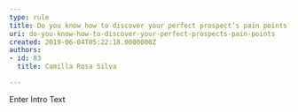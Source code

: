 ```yaml
---
type: rule
title: Do you know how to discover your perfect prospect’s pain points?
uri: do-you-know-how-to-discover-your-perfect-prospects-pain-points
created: 2019-06-04T05:22:18.0000000Z
authors:
- id: 83
  title: Camilla Rosa Silva

---
```




<span class='intro'> Enter Intro Text </span>




